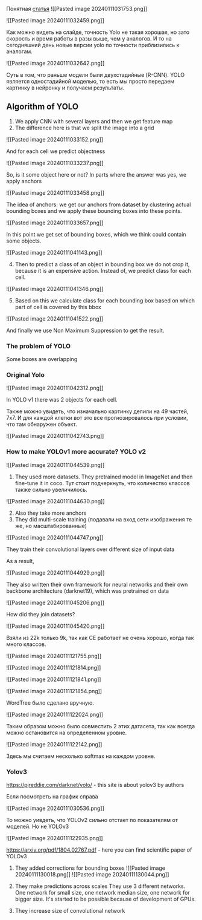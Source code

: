 Понятная [статья](https://habr.com/ru/articles/556404/)
![[Pasted image 20240111031753.png]]

![[Pasted image 20240111032459.png]]

Как можно видеть на слайде, точность Yolo не такая хорошая, но зато скорость и время работы в разы выше, чем у аналогов. И то на сегодняшний день новые версии yolo по точности приблизились к аналогам. 

![[Pasted image 20240111032642.png]]

Суть в том, что раньше модели были двухстадийные (R-CNN). YOLO является одностадийной моделью, то есть мы просто передаем картинку в нейронку и получаем результаты.

## Algorithm of YOLO

1) We apply CNN with several layers and then we get feature map
2) The difference here is that we split the image into a grid

![[Pasted image 20240111033152.png]]

And for each cell we predict objectness

![[Pasted image 20240111033237.png]]

So, is it some object here or not?
In parts where the answer was yes, we apply anchors

![[Pasted image 20240111033458.png]]

The idea of anchors: we get our anchors from dataset by clustering actual bounding boxes and we apply these bounding boxes into these points.


![[Pasted image 20240111033657.png]]

In this point we get set of bounding boxes, which we think could contain some objects.

![[Pasted image 20240111041143.png]]

4) Then to predict a class of an object in bounding box we do not crop it, because it is an expensive action. Instead of, we predict class for each cell.

![[Pasted image 20240111041346.png]]

5) Based on this we calculate class for each bounding box based on which part of cell is covered by this bbox

![[Pasted image 20240111041522.png]]

And finally we use Non Maximum Suppression to get the result.

### The  problem of YOLO

Some boxes are overlapping

### Original Yolo

![[Pasted image 20240111042312.png]]

In YOLO v1 there was 2 objects for each cell. 

Также можно увидеть, что изначально картинку делили на 49 частей, 7х7. И для каждой клетки вот это все прогнозировалось при условии, что там обнаружен объект.

![[Pasted image 20240111042743.png]]

### How to make YOLOv1 more accurate? YOLO v2

![[Pasted image 20240111044539.png]]

1) They used more datasets. They pretrained model in ImageNet and then fine-tune it in coco.
Тут стоит подчеркнуть, что количество классов также сильно увеличилось.

![[Pasted image 20240111044630.png]]

2) Also they take more anchors
3) They did multi-scale training (подавали на вход сети изображения те же, но масштабированные)

![[Pasted image 20240111044747.png]]

They train their convolutional layers over different size of input data

As a result, 

![[Pasted image 20240111044929.png]]

They also written their own framework for neural networks and their own backbone architecture (darknet19), which was pretrained on data

![[Pasted image 20240111045206.png]]

How did they join datasets?

![[Pasted image 20240111045420.png]]

Взяли из 22k только 9k, так как CE работает не очень хорошо, когда так много классов. 

![[Pasted image 20240111121755.png]]

![[Pasted image 20240111121814.png]]

![[Pasted image 20240111121841.png]]

![[Pasted image 20240111121854.png]]

WordTree было сделано вручную.

![[Pasted image 20240111122024.png]]

Таким образом можно было совместить 2 этих датасета, так как всегда можно остановится на определенном уровне.

![[Pasted image 20240111122142.png]]

Здесь мы считаем несколько softmax на каждом уровне.

### Yolov3

https://pjreddie.com/darknet/yolo/ - this site is about yolov3 by authors

Если посмотреть на график справа

![[Pasted image 20240111030536.png]]

То можно уивдеть, что YOLOv2 сильно отстает по показателям от моделей. Но не YOLOv3

![[Pasted image 20240111122935.png]]

https://arxiv.org/pdf/1804.02767.pdf - here you can find scientific paper of YOLOv3

1) They added corrections for bounding boxes
![[Pasted image 20240111130018.png]]
![[Pasted image 20240111130044.png]]

2) They make predictions across scales
They use 3 different networks. One network for small size, one network median size, one network for bigger size. It's started to be possible because of development of GPUs.
3) They increase size of convolutional network